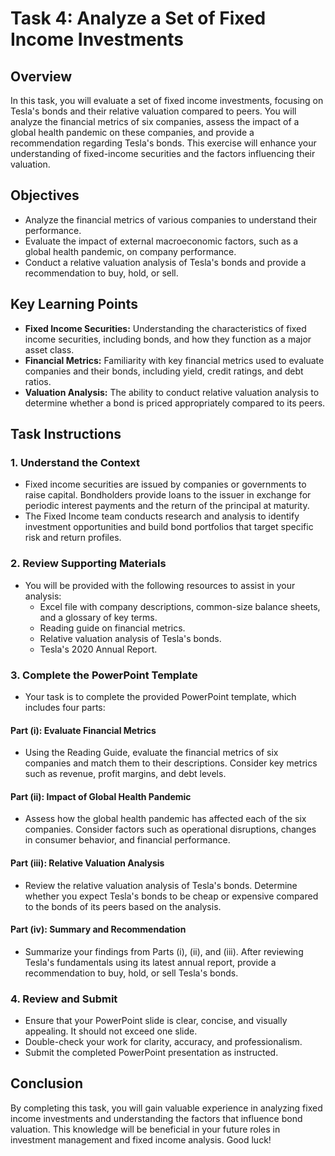 # Task 4: Analyze a Set of Fixed Income Investments

## Overview
In this task, you will evaluate a set of fixed income investments, focusing on Tesla's bonds and their relative valuation compared to peers. You will analyze the financial metrics of six companies, assess the impact of a global health pandemic on these companies, and provide a recommendation regarding Tesla's bonds. This exercise will enhance your understanding of fixed-income securities and the factors influencing their valuation.

## Objectives
- Analyze the financial metrics of various companies to understand their performance.
- Evaluate the impact of external macroeconomic factors, such as a global health pandemic, on company performance.
- Conduct a relative valuation analysis of Tesla's bonds and provide a recommendation to buy, hold, or sell.

## Key Learning Points
- **Fixed Income Securities:** Understanding the characteristics of fixed income securities, including bonds, and how they function as a major asset class.
- **Financial Metrics:** Familiarity with key financial metrics used to evaluate companies and their bonds, including yield, credit ratings, and debt ratios.
- **Valuation Analysis:** The ability to conduct relative valuation analysis to determine whether a bond is priced appropriately compared to its peers.

## Task Instructions

### 1. Understand the Context
- Fixed income securities are issued by companies or governments to raise capital. Bondholders provide loans to the issuer in exchange for periodic interest payments and the return of the principal at maturity.
- The Fixed Income team conducts research and analysis to identify investment opportunities and build bond portfolios that target specific risk and return profiles.

### 2. Review Supporting Materials
- You will be provided with the following resources to assist in your analysis:
  - Excel file with company descriptions, common-size balance sheets, and a glossary of key terms.
  - Reading guide on financial metrics.
  - Relative valuation analysis of Tesla's bonds.
  - Tesla's 2020 Annual Report.

### 3. Complete the PowerPoint Template
- Your task is to complete the provided PowerPoint template, which includes four parts:

#### Part (i): Evaluate Financial Metrics
- Using the Reading Guide, evaluate the financial metrics of six companies and match them to their descriptions. Consider key metrics such as revenue, profit margins, and debt levels.

#### Part (ii): Impact of Global Health Pandemic
- Assess how the global health pandemic has affected each of the six companies. Consider factors such as operational disruptions, changes in consumer behavior, and financial performance.

#### Part (iii): Relative Valuation Analysis
- Review the relative valuation analysis of Tesla's bonds. Determine whether you expect Tesla's bonds to be cheap or expensive compared to the bonds of its peers based on the analysis.

#### Part (iv): Summary and Recommendation
- Summarize your findings from Parts (i), (ii), and (iii). After reviewing Tesla's fundamentals using its latest annual report, provide a recommendation to buy, hold, or sell Tesla's bonds.

### 4. Review and Submit
- Ensure that your PowerPoint slide is clear, concise, and visually appealing. It should not exceed one slide.
- Double-check your work for clarity, accuracy, and professionalism.
- Submit the completed PowerPoint presentation as instructed.

## Conclusion
By completing this task, you will gain valuable experience in analyzing fixed income investments and understanding the factors that influence bond valuation. This knowledge will be beneficial in your future roles in investment management and fixed income analysis. Good luck!
